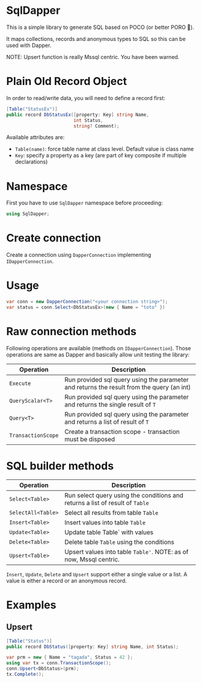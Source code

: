 # SqlDapper

This is a simple library to generate SQL based on POCO (or better PORO 🎉).

It maps collections, records and anonymous types to SQL so this can be used with Dapper.

NOTE: Upsert function is really Mssql centric. You have been warned.

# Plain Old Record Object
In order to read/write data, you will need to define a record first:

```C#
[Table("StatusEx")]
public record DbStatusEx([property: Key] string Name,
                         int Status,
                         string? Comment);
```

Available attributes are:
* `Table(name)`: force table name at class level. Default value is class name
* `Key`: specify a property as a key (are part of key composite if multiple declarations)

# Namespace
First you have to use `SqlDapper` namespace before proceeding:
```C#
using SqlDapper;
``` 

# Create connection
Create a connection using `DapperConnection` implementing `IDapperConnection`.

# Usage
```C#
var conn = new DapperConnection("<your connection string>");
var status = conn.Select<DbStatusEx>(new { Name = "toto" })
```

# Raw connection methods
Following operations are available (methods on `IDapperConnection`). Those operations are same as Dapper and basically allow unit testing the library:

Operation | Description
----------|------------
`Execute` | Run provided sql query using the parameter and returns the result from the query (an int)
`QueryScalar<T>` | Run provided sql query using the parameter and returns the single result of `T`
`Query<T>` | Run provided sql query using the parameter and returns a list of result of `T`
`TransactionScope` | Create a transaction scope - transaction must be disposed

# SQL builder methods
Operation | Description
----------|------------
`Select<Table>` | Run select query using the conditions and returns a list of result of `Table`
`SelectAll<Table>` | Select all results from table `Table`
`Insert<Table>` | Insert values into table `Table`
`Update<Table>` | Update table Table` with values
`Delete<Table>` | Delete table `Table` using the conditions
`Upsert<Table>` | Upsert values into table `Table'`. NOTE: as of now, Mssql centric.

`Insert`, `Update`, `Delete` and `Upsert` support either a single value or a list. A value is either a record or an anonymous record.

# Examples

## Upsert
```C#
[Table("Status")]
public record DbStatus([property: Key] string Name, int Status);

var prm = new { Name = "tagada", Status = 42 };
using var tx = conn.TransactionScope();
conn.Upsert<DbStatus>(prm);
tx.Complete();
```
